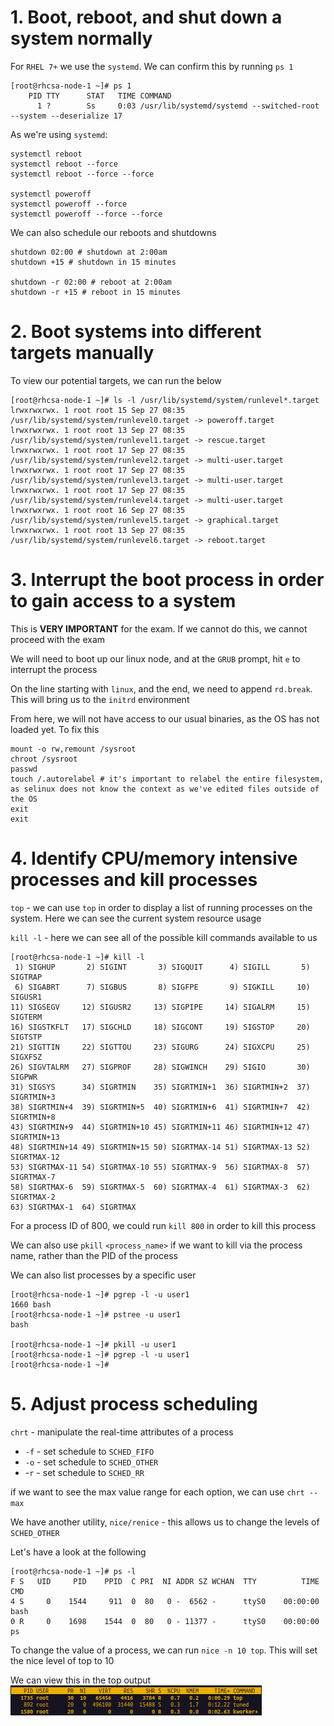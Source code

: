 # 1. Boot, reboot, and shut down a system normally
For `RHEL 7+` we use the `systemd`. We can confirm this by running `ps 1`
```
[root@rhcsa-node-1 ~]# ps 1
    PID TTY      STAT   TIME COMMAND
      1 ?        Ss     0:03 /usr/lib/systemd/systemd --switched-root --system --deserialize 17
```
As we're using `systemd`:
```
systemctl reboot
systemctl reboot --force
systemctl reboot --force --force

systemctl poweroff
systemctl poweroff --force
systemctl poweroff --force --force
```
We can also schedule our reboots and shutdowns
```
shutdown 02:00 # shutdown at 2:00am
shutdown +15 # shutdown in 15 minutes

shutdown -r 02:00 # reboot at 2:00am
shutdown -r +15 # reboot in 15 minutes
```

# 2. Boot systems into different targets manually
To view our potential targets, we can run the below
```
[root@rhcsa-node-1 ~]# ls -l /usr/lib/systemd/system/runlevel*.target
lrwxrwxrwx. 1 root root 15 Sep 27 08:35 /usr/lib/systemd/system/runlevel0.target -> poweroff.target
lrwxrwxrwx. 1 root root 13 Sep 27 08:35 /usr/lib/systemd/system/runlevel1.target -> rescue.target
lrwxrwxrwx. 1 root root 17 Sep 27 08:35 /usr/lib/systemd/system/runlevel2.target -> multi-user.target
lrwxrwxrwx. 1 root root 17 Sep 27 08:35 /usr/lib/systemd/system/runlevel3.target -> multi-user.target
lrwxrwxrwx. 1 root root 17 Sep 27 08:35 /usr/lib/systemd/system/runlevel4.target -> multi-user.target
lrwxrwxrwx. 1 root root 16 Sep 27 08:35 /usr/lib/systemd/system/runlevel5.target -> graphical.target
lrwxrwxrwx. 1 root root 13 Sep 27 08:35 /usr/lib/systemd/system/runlevel6.target -> reboot.target
```

# 3. Interrupt the boot process in order to gain access to a system
This is __VERY IMPORTANT__ for the exam. If we cannot do this, we cannot proceed with the exam

We will need to boot up our linux node, and at the `GRUB` prompt, hit `e` to interrupt the process

On the line starting with `linux`, and the end, we need to append `rd.break`. This will bring us to the `initrd` environment

From here, we will not have access to our usual binaries, as the OS has not loaded yet. To fix this
```
mount -o rw,remount /sysroot
chroot /sysroot
passwd
touch /.autorelabel # it's important to relabel the entire filesystem, as selinux does not know the context as we've edited files outside of the OS
exit
exit
```

# 4. Identify CPU/memory intensive processes and kill processes

`top` - we can use `top` in order to display a list of running processes on the system. Here we can see the current system resource usage

`kill -l` - here we can see all of the possible kill commands available to us
```
[root@rhcsa-node-1 ~]# kill -l                                                 
 1) SIGHUP       2) SIGINT       3) SIGQUIT      4) SIGILL       5) SIGTRAP    
 6) SIGABRT      7) SIGBUS       8) SIGFPE       9) SIGKILL     10) SIGUSR1    
11) SIGSEGV     12) SIGUSR2     13) SIGPIPE     14) SIGALRM     15) SIGTERM    
16) SIGSTKFLT   17) SIGCHLD     18) SIGCONT     19) SIGSTOP     20) SIGTSTP    
21) SIGTTIN     22) SIGTTOU     23) SIGURG      24) SIGXCPU     25) SIGXFSZ    
26) SIGVTALRM   27) SIGPROF     28) SIGWINCH    29) SIGIO       30) SIGPWR     
31) SIGSYS      34) SIGRTMIN    35) SIGRTMIN+1  36) SIGRTMIN+2  37) SIGRTMIN+3 
38) SIGRTMIN+4  39) SIGRTMIN+5  40) SIGRTMIN+6  41) SIGRTMIN+7  42) SIGRTMIN+8 
43) SIGRTMIN+9  44) SIGRTMIN+10 45) SIGRTMIN+11 46) SIGRTMIN+12 47) SIGRTMIN+13
48) SIGRTMIN+14 49) SIGRTMIN+15 50) SIGRTMAX-14 51) SIGRTMAX-13 52) SIGRTMAX-12
53) SIGRTMAX-11 54) SIGRTMAX-10 55) SIGRTMAX-9  56) SIGRTMAX-8  57) SIGRTMAX-7 
58) SIGRTMAX-6  59) SIGRTMAX-5  60) SIGRTMAX-4  61) SIGRTMAX-3  62) SIGRTMAX-2 
63) SIGRTMAX-1  64) SIGRTMAX                                                   
```
For a process ID of 800, we could run `kill 800` in order to kill this process

We can also use `pkill` `<process_name>` if we want to kill via the process name, rather than the PID of the process

We can also list processes by a specific user
```
[root@rhcsa-node-1 ~]# pgrep -l -u user1
1660 bash       
[root@rhcsa-node-1 ~]# pstree -u user1
bash                                  
                        
[root@rhcsa-node-1 ~]# pkill -u user1   
[root@rhcsa-node-1 ~]# pgrep -l -u user1
[root@rhcsa-node-1 ~]#                  
```

# 5. Adjust process scheduling
`chrt` - manipulate the real-time attributes of a process

* `-f` - set schedule to `SCHED_FIFO`
* `-o` - set schedule to `SCHED_OTHER`
* -`r` - set schedule to `SCHED_RR`

if we want to see the max value range for each option, we can use `chrt --max`

We have another utility, `nice/renice` - this allows us to change the levels of `SCHED_OTHER`

Let's have a look at the following
```
[root@rhcsa-node-1 ~]# ps -l                                              
F S   UID     PID    PPID  C PRI  NI ADDR SZ WCHAN  TTY          TIME CMD 
4 S     0    1544     911  0  80   0 -  6562 -      ttyS0    00:00:00 bash
0 R     0    1698    1544  0  80   0 - 11377 -      ttyS0    00:00:00 ps  
```
To change the value of a process, we can run `nice -n 10 top`. This will set the nice level of top to 10

We can view this in the top output
![nice](nice.png)
